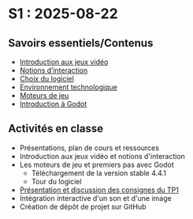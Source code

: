 # S1 : <!-- varexp:begin S1 -->2025-08-22<!-- varexp:end -->

## Savoirs essentiels/Contenus

* [Introduction aux jeux vidéo](/02-savoirs/01-intro-jeux-video/)
* [Notions d’interaction](/02-savoirs/02-notions-interactions/)
* [Choix du logiciel](/02-savoirs/03-logiciels/01-choix-logiciel/)
* [Environnement technologique](/02-savoirs/03-logiciels/02-env-techno/)
* [Moteurs de jeu](/02-savoirs/03-logiciels/03-moteurs-de-jeu/)
* [Introduction à Godot](/02-savoirs/05-intro-godot/)

## Activités en classe

- Présentations, plan de cours et ressources
- Introduction aux jeux vidéo et notions d'interaction
- Les moteurs de jeu et premiers pas avec Godot
	- Téléchargement de la version stable 4.4.1
	- Tour du logiciel
- [Présentation et discussion des consignes du TP1](/03-evaluations/sommatives/01/)
- Intégration interactive d'un son et d'une image
- Création de dépôt de projet sur GitHub
